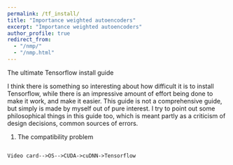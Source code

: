 ```yaml
---
permalink: /tf_install/
title: "Importance weighted autoencoders"
excerpt: "Importance weighted autoencoders"
author_profile: true
redirect_from: 
  - "/nmp/"
  - "/nmp.html"
---
```


The ultimate Tensorflow install guide

I think there is something so interesting about how difficult it is to install Tensorflow, while
there is an impressive amount of effort being done to make it work, and make it easier. This guide is
not a comprehensive guide, but simply is made by myself out of pure interest. I try to point out some philosophical
things in this guide too, which is meant partly as a criticism of design decisions, common sources of errors.

1. The compatibility problem
 <pre><code class="language-mermaid">
Video card--&gt;OS--&gt;CUDA-&gt;cuDNN-&gt;Tensorflow
</code></pre>

